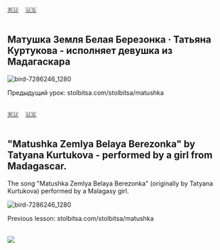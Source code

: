<span id="ru"><a href='#ru'>🇷🇺</a> &nbsp;&nbsp;&nbsp;<a href='#en'>🇺🇸</a> &nbsp;&nbsp;&nbsp;</span><br><br>

## Матушка Земля Белая Березонка · Татьяна Куртукова - исполняет девушка из Мадагаскара

![bird-7286246_1280](https://github.com/user-attachments/assets/a0301d41-e5a9-46fc-9684-b9f02a2c9b93)

Предыдущий урок: stolbitsa.com/stolbitsa/matushka<br><br>

<span id="en"><a href='#ru'>🇷🇺</a> &nbsp;&nbsp;&nbsp;<a href='#en'>🇺🇸</a> &nbsp;&nbsp;&nbsp;</span><br><br>

## "Matushka Zemlya Belaya Berezonka" by Tatyana Kurtukova - performed by a girl from Madagascar.

The song "Matushka Zemlya Belaya Berezonka" (originally by Tatyana Kurtukova) performed by a Malagasy girl.

![bird-7286246_1280](https://github.com/user-attachments/assets/a0301d41-e5a9-46fc-9684-b9f02a2c9b93)

Previous lesson: stolbitsa.com/stolbitsa/matushka
<br><br>


![](https://github.com/user-attachments/assets/330781a2-bd97-46b9-a52e-d750fc53e299)
